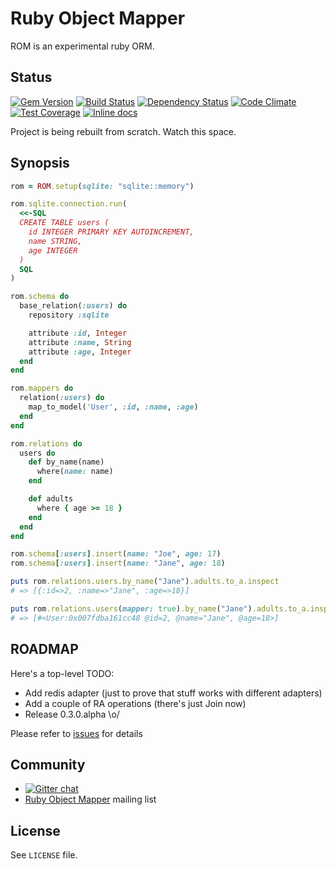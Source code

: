# Ruby Object Mapper

ROM is an experimental ruby ORM.

## Status

[![Gem Version](https://badge.fury.io/rb/rom.svg)][gem]
[![Build Status](https://travis-ci.org/rom-rb/rom.svg?branch=master)][travis]
[![Dependency Status](https://gemnasium.com/rom-rb/rom.png)][gemnasium]
[![Code Climate](https://codeclimate.com/github/rom-rb/rom/badges/gpa.svg)][codeclimate]
[![Test Coverage](https://codeclimate.com/github/rom-rb/rom/badges/coverage.svg)][codeclimate]
[![Inline docs](http://inch-ci.org/github/rom-rb/rom.svg?branch=master)][inchpages]

[gem]: https://rubygems.org/gems/rom
[travis]: https://travis-ci.org/rom-rb/rom
[gemnasium]: https://gemnasium.com/rom-rb/rom
[codeclimate]: https://codeclimate.com/github/rom-rb/rom
[coveralls]: https://coveralls.io/r/rom-rb/rom
[inchpages]: http://inch-ci.org/github/rom-rb/rom/

Project is being rebuilt from scratch. Watch this space.

## Synopsis

``` ruby
rom = ROM.setup(sqlite: "sqlite::memory")

rom.sqlite.connection.run(
  <<-SQL
  CREATE TABLE users (
    id INTEGER PRIMARY KEY AUTOINCREMENT,
    name STRING,
    age INTEGER
  )
  SQL
)

rom.schema do
  base_relation(:users) do
    repository :sqlite

    attribute :id, Integer
    attribute :name, String
    attribute :age, Integer
  end
end

rom.mappers do
  relation(:users) do
    map_to_model('User', :id, :name, :age)
  end
end

rom.relations do
  users do
    def by_name(name)
      where(name: name)
    end

    def adults
      where { age >= 18 }
    end
  end
end

rom.schema[:users].insert(name: "Joe", age: 17)
rom.schema[:users].insert(name: "Jane", age: 18)

puts rom.relations.users.by_name("Jane").adults.to_a.inspect
# => [{:id=>2, :name=>"Jane", :age=>18}]

puts rom.relations.users(mapper: true).by_name("Jane").adults.to_a.inspect
# => [#<User:0x007fdba161cc48 @id=2, @name="Jane", @age=18>]
```

## ROADMAP

Here's a top-level TODO:

* Add redis adapter (just to prove that stuff works with different adapters)
* Add a couple of RA operations (there's just Join now)
* Release 0.3.0.alpha \o/

Please refer to [issues](https://github.com/rom-rb/rom/issues) for details

## Community

* [![Gitter chat](https://badges.gitter.im/rom-rb/chat.png)](https://gitter.im/rom-rb/chat)
* [Ruby Object Mapper](https://groups.google.com/forum/#!forum/rom-rb) mailing list

## License

See `LICENSE` file.

